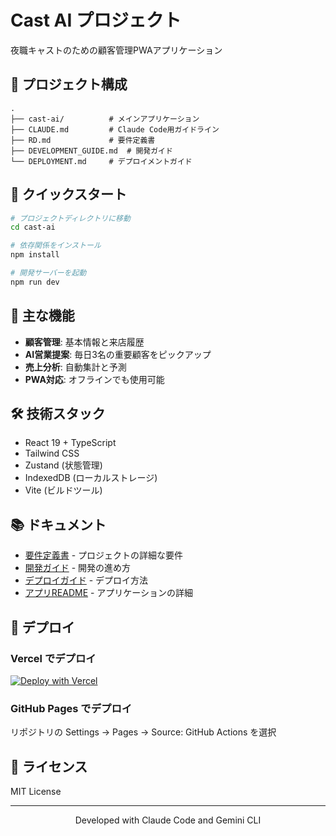 # Cast AI プロジェクト

夜職キャストのための顧客管理PWAアプリケーション

## 📁 プロジェクト構成

```
.
├── cast-ai/          # メインアプリケーション
├── CLAUDE.md         # Claude Code用ガイドライン
├── RD.md             # 要件定義書
├── DEVELOPMENT_GUIDE.md  # 開発ガイド
└── DEPLOYMENT.md     # デプロイメントガイド
```

## 🚀 クイックスタート

```bash
# プロジェクトディレクトリに移動
cd cast-ai

# 依存関係をインストール
npm install

# 開発サーバーを起動
npm run dev
```

## 📱 主な機能

- **顧客管理**: 基本情報と来店履歴
- **AI営業提案**: 毎日3名の重要顧客をピックアップ
- **売上分析**: 自動集計と予測
- **PWA対応**: オフラインでも使用可能

## 🛠 技術スタック

- React 19 + TypeScript
- Tailwind CSS
- Zustand (状態管理)
- IndexedDB (ローカルストレージ)
- Vite (ビルドツール)

## 📚 ドキュメント

- [要件定義書](./RD.md) - プロジェクトの詳細な要件
- [開発ガイド](./DEVELOPMENT_GUIDE.md) - 開発の進め方
- [デプロイガイド](./DEPLOYMENT.md) - デプロイ方法
- [アプリREADME](./cast-ai/README.md) - アプリケーションの詳細

## 🚀 デプロイ

### Vercel でデプロイ

[![Deploy with Vercel](https://vercel.com/button)](https://vercel.com/new/clone?repository-url=https://github.com/1234-kousai/apuri&root-directory=cast-ai)

### GitHub Pages でデプロイ

リポジトリの Settings → Pages → Source: GitHub Actions を選択

## 📄 ライセンス

MIT License

---

<div align="center">
  Developed with Claude Code and Gemini CLI
</div>